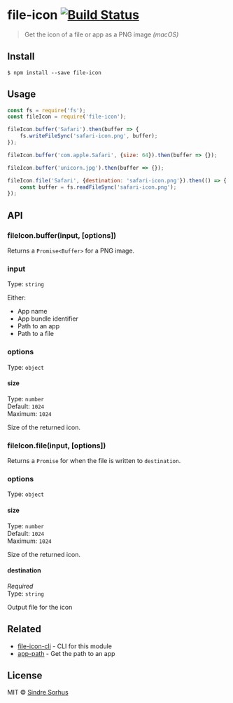 # file-icon [![Build Status](https://travis-ci.org/sindresorhus/file-icon.svg?branch=master)](https://travis-ci.org/sindresorhus/file-icon)

> Get the icon of a file or app as a PNG image *(macOS)*


## Install

```
$ npm install --save file-icon
```


## Usage

```js
const fs = require('fs');
const fileIcon = require('file-icon');

fileIcon.buffer('Safari').then(buffer => {
	fs.writeFileSync('safari-icon.png', buffer);
});

fileIcon.buffer('com.apple.Safari', {size: 64}).then(buffer => {});

fileIcon.buffer('unicorn.jpg').then(buffer => {});

fileIcon.file('Safari', {destination: 'safari-icon.png'}).then(() => {
	const buffer = fs.readFileSync('safari-icon.png');
});
```


## API

### fileIcon.buffer(input, [options])

Returns a `Promise<Buffer>` for a PNG image.

### input

Type: `string`

Either:
- App name
- App bundle identifier
- Path to an app
- Path to a file

### options

Type: `object`

#### size

Type: `number`<br>
Default: `1024`<br>
Maximum: `1024`

Size of the returned icon.

### fileIcon.file(input, [options])

Returns a `Promise` for when the file is written to `destination`.

### options

Type: `object`

#### size

Type: `number`<br>
Default: `1024`<br>
Maximum: `1024`

Size of the returned icon.

#### destination

*Required*<br>
Type: `string`

Output file for the icon


## Related

- [file-icon-cli](https://github.com/sindresorhus/file-icon-cli) - CLI for this module
- [app-path](https://github.com/sindresorhus/app-path) - Get the path to an app


## License

MIT © [Sindre Sorhus](https://sindresorhus.com)
